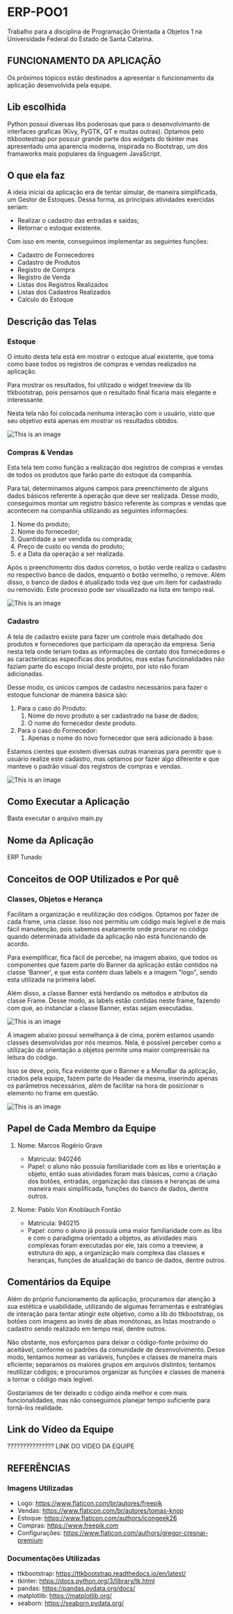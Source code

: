 # **ERP-POO1**

Trabalho para a disciplina de Programação Orientada a Objetos 1 na Universidade Federal do Estado de Santa Catarina.

## **FUNCIONAMENTO DA APLICAÇÃO**

Os próximos tópicos estão destinados a apresentar o funcionamento da aplicação desenvolvida pela equipe.

## **Lib escolhida**
Python possui diversas libs poderosas que para o desenvolvimanto de interfaces graficas (Kivy, PyGTK, QT e muitas 
outras). Optamos pelo ttkbootestrap por possuir grande parte dos widgets do tkinter mas apresentado uma aparencia 
moderna, inspirada no Bootstrap, um dos framaworks mais populares da linguagem JavaScript.

## **O que ela faz**

A ideia inicial da aplicação era de tentar simular, de maneira simplificada, um Gestor de Estoques. Dessa forma, as
principais atividades exercidas seriam:

- Realizar o cadastro das entradas e saídas;
- Retornar o estoque existente.

Com isso em mente, conseguimos implementar as seguintes funções:

- Cadastro de Fornecedores
- Cadastro de Produtos
- Registro de Compra
- Registro de Venda
- Listas dos Registros Realizados
- Listas dos Cadastros Realizados
- Calculo do Estoque

## **Descrição das Telas**

### **Estoque**

O intuito desta tela está em mostrar o estoque atual existente, que toma como base todos os registros de compras e
vendas realizados na aplicação.

Para mostrar os resultados, foi utilizado o widget treeview da lib ttkbootstrap, pois pensamos que o resultado final
ficaria mais elegante e interessante.

Nesta tela não foi colocada nenhuma interação com o usuário, visto que seu objetivo está apenas em mostrar os resultados
obtidos.

![This is an image](Telas/estoque.PNG)

### **Compras & Vendas**

Esta tela tem como função a realização dos registros de compras e vendas de todos os produtos que farão parte do estoque
da companhia.

Para tal, determinamos alguns campos para preenchimento de alguns dados básicos referente à operação que deve ser
realizada. Desse modo, conseguimos montar um registro básico referente às compras e vendas que acontecem na companhia
utilizando as seguintes informações:

1. Nome do produto;
2. Nome do fornecedor;
3. Quantidade a ser vendida ou comprada;
4. Preço de custo ou venda do produto;
5. e a Data da operação a ser realizada.

Após o preenchimento dos dados corretos, o botão verde realiza o cadastro no respectivo banco de dados, enquanto o botão
vermelho, o remove. Além disso, o banco de dados é atualizado toda vez que um item for cadastrado ou removido. Este
processo pode ser visualizado na lista em tempo real.

![This is an image](Telas/comprasvendas.PNG)

### **Cadastro**

A tela de cadastro existe para fazer um controle mais detalhado dos produtos e fornecedores que participam da operação
da empresa. Seria nesta tela onde teriam todas as informações de contato dos fornecedores e as características
específicas dos produtos, mas estas funcionalidades não faziam parte do escopo inicial deste projeto, por isto não foram
adicionadas.

Desse modo, os únicos campos de cadastro necessários para fazer o estoque funcionar de maneira básica são:

1. Para o caso do Produto:
   1. Nome do novo produto a ser cadastrado na base de dados;
   2. O nome do fornecedor deste produto.
2. Para o caso do Fornecedor:
   1. Apenas o nome do novo fornecedor que será adicionado à base.

Estamos cientes que existem diversas outras maneiras para permitir que o usuário realize este cadastro, mas optamos por
fazer algo diferente e que manteve o padrão visual dos registros de compras e vendas.

![This is an image](Telas/cadastro.PNG)

## **Como Executar a Aplicação**

Basta executar o arquivo main.py

## **Nome da Aplicação**

ERP Tunado

## **Conceitos de OOP Utilizados e Por quê**

### **Classes, Objetos e Herança**

Facilitam a organização e reutilização dos códigos. Optamos por fazer de cada frame, uma classe. Isso nos permitiu um
código mais legível e de mais fácil manutenção, pois sabemos exatamente onde procurar no código quando determinada
atividade da aplicação não está funcionando de acordo.

Para exemplificar, fica fácil de perceber, na imagem abaixo, que todos os componentes que fazem parte do Banner da
aplicação estão contidos na classe 'Banner', e que esta contém duas labels e a imagem "logo", sendo esta utilizada na primeira label.

Além disso, a classe Banner está herdando os métodos e atributos da classe Frame. Desse modo, as labels estão contidas neste frame, fazendo com que, ao instanciar a classe Banner, estas sejam executadas. 

![This is an image](OOP/banner.PNG)

A imagem abaixo possui semelhança à de cima, porém estamos usando classes desenvolvidas por nós mesmos. Nela, é possível perceber como a utilização da orientação a objetos permite uma maior compreensão na leitura do código.

Isso se deve, pois, fica evidente que o Banner e a MenuBar da aplicação, criados pela equipe, fazem parte do Header da mesma, inserindo apenas os parâmetros necessários, além de facilitar na hora de posicionar o elemento no frame em questão.

![This is an image](OOP/header.PNG)

## **Papel de Cada Membro da Equipe**

1. Nome: Marcos Rogério Grave
   - Matrícula: 940246
   - Papel: o aluno não possuía familiaridade com as libs e orientação a objeto, então suas atividades foram mais
     básicas, como a criação dos botões, entradas, organização das classes e heranças de uma maneira mais simplificada,
     funções do banco de dados, dentre outros.


2. Nome: Pablo Von Knoblauch Fontão
   - Matrícula: 940215
   - Papel: como o aluno já possuía uma maior familiaridade com as libs e com o paradigma orientado a objetos, as
     atividades mais complexas foram executadas por ele, tais como a treeview, a estrutura do app, a organização mais
     complexa das classes e heranças, funções de atualização do banco de dados, dentre outros.

## **Comentários da Equipe**

Além do próprio funcionamento da aplicação, procuramos dar atenção à sua estética e usabilidade, utilizando de algumas
ferramentas e estratégias de interação para tentar atingir este objetivo, como a lib do ttkbootstrap, os botões com
imagens ao invés de abas monótonas, as listas mostrando o cadastro sendo realizado em tempo real, dentre outros.

Não obstante, nos esforçamos para deixar o código-fonte próximo do aceitável, conforme os padrões da comunidade de
desenvolvimento. Desse modo, tentamos nomear as variáveis, funções e classes de maneira mais eficiente; separamos os
maiores grupos em arquivos distintos; tentamos reutilizar códigos; e procuramos organizar as funções e classes de
maneira a tornar o código mais legível.

Gostaríamos de ter deixado o código ainda melhor e com mais funcionalidades, mas não conseguimos planejar tempo
suficiente para torná-los realidade.

## **Link do Vídeo da Equipe**

??????????????? LINK DO VIDEO DA EQUIPE

## **REFERÊNCIAS**

### **Imagens Utilizadas**

- Logo: https://www.flaticon.com/br/autores/freepik
- Vendas: https://www.flaticon.com/br/autores/tomas-knop
- Estoque: https://www.flaticon.com/authors/icongeek26
- Compras: https://www.freepik.com
- Configurações: https://www.flaticon.com/authors/gregor-cresnar-premium

### **Documentações Utilizadas**

- ttkbootstrap: https://ttkbootstrap.readthedocs.io/en/latest/
- tkinter: https://docs.python.org/3/library/tk.html
- pandas: https://pandas.pydata.org/docs/
- matplotlib: https://matplotlib.org/
- seaborn: https://seaborn.pydata.org/